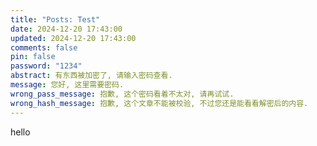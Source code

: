 ```yaml
---
title: "Posts: Test"
date: 2024-12-20 17:43:00
updated: 2024-12-20 17:43:00
comments: false
pin: false
password: "1234"
abstract: 有东西被加密了, 请输入密码查看.
message: 您好, 这里需要密码.
wrong_pass_message: 抱歉, 这个密码看着不太对, 请再试试.
wrong_hash_message: 抱歉, 这个文章不能被校验, 不过您还是能看看解密后的内容.
---
```

hello
